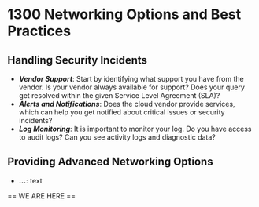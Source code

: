 # 1300 Networking Options and Best Practices

## Handling Security Incidents

- ***Vendor Support***: Start by identifying what support you have from the vendor. Is your vendor always available for support? Does your query get resolved within the given Service Level Agreement (SLA)? 
- ***Alerts and Notifications***: Does the cloud vendor provide services, which can help you get notified about critical issues or security incidents?
- ***Log Monitoring***: It is important to monitor your log. Do you have access to audit logs? Can you see activity logs and diagnostic data? 

## Providing Advanced Networking Options

- ***...***: text


== WE ARE HERE ==
